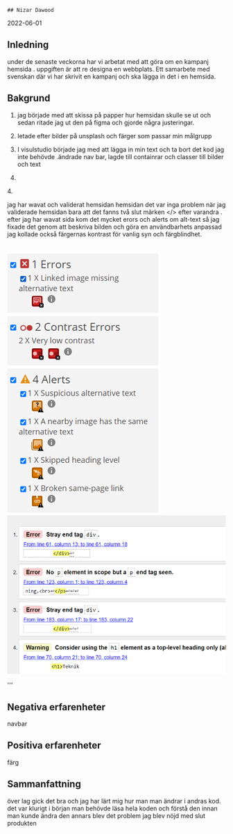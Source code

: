     ## Nizar Dawood 
2022-06-01

## Inledning
under de senaste veckorna har vi arbetat med att göra om en kampanj hemsida .
uppgiften är att re designa en webbplats. Ett samarbete med svenskan där vi har skrivit en kampanj och ska lägga in det i en hemsida.

## Bakgrund
1. jag började med att skissa på papper hur hemsidan skulle se ut och sedan ritade jag ut den på figma och gjorde några justeringar.

2. letade efter bilder på unsplash och färger som passar min målgrupp

3. I visulstudio började jag med att  lägga in min text och ta bort det kod jag inte behövde 
.ändrade  nav bar, lagde till containrar och classer till bilder och text
4.



 
<p>4.

jag har wavat och validerat hemsidan  hemsidan det var inga problem när jag validerade hemsidan bara att det fanns två slut märken </> efter varandra . efter jag har wavat sida  kom det mycket erors och alerts om alt-text så jag fixade det  genom att beskriva bilden och göra en användbarhets anpassad jag kollade också färgernas kontrast för vanlig syn och färgblindhet. 

##
![GitHub Logo](./img/wave.png)
![Alt Text](./img/valid.png)

'''

## Negativa erfarenheter
<p> navbar

## Positiva erfarenheter
<p>färg



## Sammanfattning

över lag gick det bra och jag har lärt mig hur man  man ändrar i andras kod. det var klurigt i början man behövde läsa hela koden och förstå den innan man kunde ändra den annars blev det problem 
jag blev nöjd med slut produkten 



  
